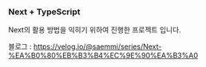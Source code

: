 ### Next + TypeScript

Next의 활용 방법을 익히기 위하여 진행한 프로젝트 입니다.

블로그 : https://velog.io/@saemmi/series/Next-%EA%B0%80%EB%B3%B4%EC%9E%90%EA%B3%A0
